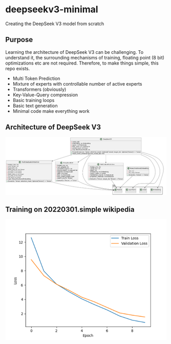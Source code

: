 # deepseekv3-minimal
Creating the DeepSeek V3 model from scratch

## Purpose
Learning the architecture of DeepSeek V3 can be challenging. To understand it, the surrounding mechanisms of training, floating point (8 bit) optimizations etc
are not required. Therefore, to make things simple, this repo exists. 

* Multi Token Prediction
* Mixture of experts with controllable number of active experts
* Transformers (obviously)
* Key-Value-Query compression
* Basic training loops
* Basic text generation
* Minimal code make everything work 

## Architecture of DeepSeek V3
![Arch](deepseek_arch.png)


## Training on 20220301.simple wikipedia

![Losses](loss_plot.png)

